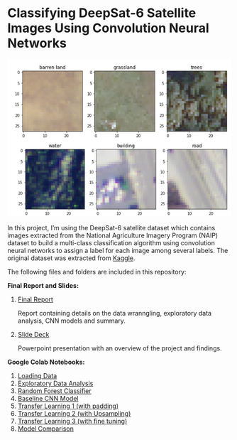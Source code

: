 # Classifying DeepSat-6 Satellite Images Using Convolution Neural Networks



<p align="center">
  <img src="Image2.png" alt="CNN-deepsat6"/>
</p>


In this project, I’m using the DeepSat-6 satellite dataset which contains images extracted from the National Agriculture Imagery Program (NAIP) dataset to build a multi-class classification algorithm using convolution neural networks to assign a label for each image among several labels. The original dataset was extracted from [Kaggle](https://www.kaggle.com/crawford/deepsat-sat6).

The following files and folders are included in this repository: 

**Final Report and Slides:**
1) [Final Report](https://github.com/varsha2509/image-classification-cnn/blob/master/Docs/Capstone-2-Report.pdf) 

    Report containing details on the data wranngling, exploratory data analysis, CNN models and summary.
2) [Slide Deck](https://github.com/varsha2509/image-classification-cnn/blob/master/Docs/Capstone2-Presentation.pdf)

    Powerpoint presentation with an overview of the project and findings.


**Google Colab Notebooks:**
1) [Loading Data](https://github.com/varsha2509/image-classification-cnn/blob/master/Colab/DeepSat6_LoadData.ipynb)
2) [Exploratory Data Analysis](https://github.com/varsha2509/Springboard-DS/blob/master/Capstone2/Colab/DeepSat6_ExploratoryDataAnalysis.https://github.com/varsha2509/image-classification-cnn/blob/master/Colab/DeepSat6_ExploratoryDataAnalysis.ipynb)
3) [Random Forest Classifier](https://github.com/varsha2509/image-classification-cnn/blob/master/Colab/DeepSat6_RandomForest.ipynb)
4) [Baseline CNN Model](https://github.com/varsha2509/image-classification-cnn/blob/master/Colab/DeepSat6_CNN.ipynb)
5) [Transfer Learning 1 (with padding)](https://github.com/varsha2509/image-classification-cnn/blob/master/Colab/%20DeepSat6_Vgg16_TL_Base_WithPadding.ipynb%20) 
6) [Transfer Learning 2 (with Upsampling)](https://github.com/varsha2509/image-classification-cnn/blob/master/Colab/DeepSat6_Vgg16_TL_Base_UpSampling.ipynb)
7) [Transfer Learning 3 (with fine tuning)](https://github.com/varsha2509/image-classification-cnn/blob/master/Colab/DeepSat6_Vgg16_FineTuning_WithPadding.ipynb)
8) [Model Comparison](https://github.com/varsha2509/image-classification-cnn/blob/master/Colab/DeepSat6_CNN_Model_Comparison.ipynb)

